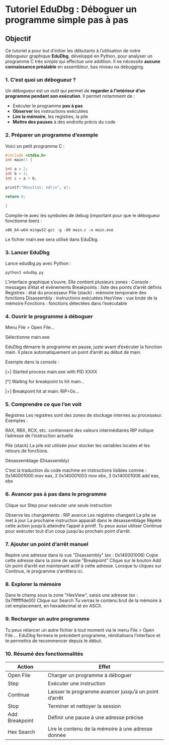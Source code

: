 # Tutoriel EduDbg : Déboguer un programme simple pas à pas

## Objectif

Ce tutoriel a pour but d’initier les débutants à l’utilisation de notre débogueur graphique **EduDbg**, développé en Python, pour analyser un programme C très simple qui effectue une addition. Il ne nécessite **aucune connaissance préalable** en assembleur, bas niveau ou debugging.

### 1. C’est quoi un débogueur ?

Un débogueur est un outil qui permet de **regarder à l’intérieur d’un programme pendant son exécution**. Il permet notamment de :
- Exécuter le programme **pas à pas**
- **Observer** les instructions exécutées
- **Lire la mémoire**, les registres, la pile
- **Mettre des pauses** à des endroits précis du code

### 2. Préparer un programme d’exemple

Voici un petit programme C :
```c
#include <stdio.h>
int main() {

int a = 2;
int b = 3;
int c = a + b;

printf("Résultat: %d\\n", c);

return 0;

}
```
Compile-le avec les symboles de debug (important pour que le débogueur fonctionne bien) :
```
x86_64-w64-mingw32-gcc -g -O0 main.c -o main.exe
```
Le fichier main.exe sera utilisé dans EduDbg.

### 3. Lancer EduDbg

Lance edudbg.py avec Python :
```
python3 edudbg.py
```
L’interface graphique s’ouvre. Elle contient plusieurs zones :
Console : messages d’état et événements
Breakpoints : liste des points d’arrêt définis
Registres : état du processeur
Pile (stack) : mémoire temporaire des fonctions
Disassembly : instructions exécutées
HexView : vue brute de la mémoire
Fonctions : fonctions détectées dans l’exécutable

### 4. Ouvrir le programme à déboguer

Menu File > Open File...

Sélectionne main.exe

EduDbg démarre le programme en pause, juste avant d’exécuter la fonction main. Il place automatiquement un point d’arrêt au début de main.

Exemple dans la console :

[+] Started process main.exe with PID XXXX

[*] Waiting for breakpoint to hit main...

[+] Breakpoint hit at main: RIP=0x...

### 5. Comprendre ce que l’on voit

Registres
Les registres sont des zones de stockage internes au processeur. Exemples :

RAX, RBX, RCX, etc. contiennent des valeurs intermédiaires
RIP indique l’adresse de l’instruction actuelle

Pile (stack)
La pile est utilisée pour stocker les variables locales et les retours de fonctions.

Désassemblage (Disassembly)

C’est la traduction du code machine en instructions lisibles comme :
0x140001000 mov eax, 2
0x140001003 mov ebx, 3
0x140001006 add eax, ebx

### 6. Avancer pas à pas dans le programme

Clique sur Step pour exécuter une seule instruction

Observe les changements :
RIP avance
Les registres changent
La pile se met à jour
La prochaine instruction apparaît dans le désassemblage
Répète cette action jusqu’à atteindre l’appel à printf.
Tu peux aussi utiliser Continue pour exécuter tout d’un coup jusqu’au prochain point d’arrêt.

### 7. Ajouter un point d’arrêt manuel

Repère une adresse dans la vue "Disassembly" (ex : 0x140001006)
Copie cette adresse dans la zone de saisie "Breakpoint"
Clique sur le bouton Add
Un point d’arrêt est maintenant actif à cette adresse. Lorsque tu cliques sur Continue, le programme s’arrêtera ici.

### 8. Explorer la mémoire

Dans le champ sous la zone "HexView", saisis une adresse (ex : 0x7fffffffde00)
Clique sur Search
Tu verras le contenu brut de la mémoire à cet emplacement, en hexadécimal et en ASCII.

### 9. Recharger un autre programme

Tu peux relancer un autre fichier à tout moment via le menu File > Open File.... EduDbg fermera le précédent programme, réinitialisera l’interface et te permettra de recommencer depuis le début.


### 10. Résumé des fonctionnalités

| Action | Effet |
|--- |--- |
| Open File | Charger un programme à déboguer |
| Step | Exécuter une instruction |
| Continue | Laisser le programme avancer jusqu’à un point d’arrêt |
| Stop | Terminer et nettoyer la session |
| Add Breakpoint | Définir une pause à une adresse précise |
| Hex Search | Lire le contenu de la mémoire à une adresse donnée |
